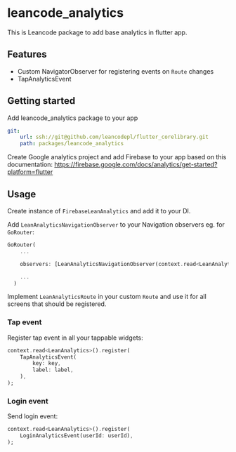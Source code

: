 # leancode_analytics

This is Leancode package to add base analytics in flutter app. 

## Features

- Custom NavigatorObserver for registering events on `Route` changes
- TapAnalyticsEvent 

## Getting started

Add leancode_analytics package to your app

```yaml
git:
    url: ssh://git@github.com/leancodepl/flutter_corelibrary.git
    path: packages/leancode_analytics
```

Create Google analytics project and add Firebase to your app based on this documentation:
https://firebase.google.com/docs/analytics/get-started?platform=flutter

## Usage

Create instance of `FirebaseLeanAnalytics` and add it to your DI.

Add `LeanAnalyticsNavigationObserver` to your Navigation observers eg. for `GoRouter`:

```dart
GoRouter(
    ...

    observers: [LeanAnalyticsNavigationObserver(context.read<LeanAnalytics>())],

    ...
  )
```

Implement `LeanAnalyticsRoute` in your custom `Route` and use it for all screens that should be registered.

### Tap event

Register tap event in all your tappable widgets:

```dart
context.read<LeanAnalytics>().register(
    TapAnalyticsEvent(
        key: key,
        label: label,
    ),
);
```

### Login event

Send login event:

```dart
context.read<LeanAnalytics>().register(
    LoginAnalyticsEvent(userId: userId),
);
```
